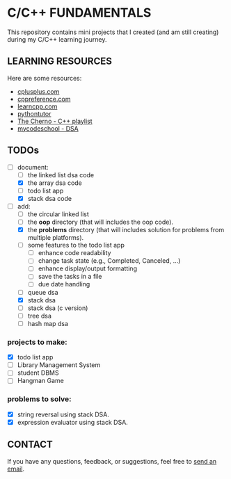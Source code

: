 # C/C++ FUNDAMENTALS

This repository contains mini projects that I created (and am still creating) during my C/C++ learning journey.


## LEARNING RESOURCES

Here are some resources:

* [cplusplus.com](cplusplus.com)
* [cppreference.com](cppreference.com)
* [learncpp.com](learncpp.com)
* [pythontutor](pythontutor.com)
* [The Cherno - C++ playlist](https://youtube.com/playlist?list=PLlrATfBNZ98dudnM48yfGUldqGD0S4FFb&si=YL8mr77_z-3m6it8)
* [mycodeschool - DSA](https://youtube.com/playlist?list=PL2_aWCzGMAwI3W_JlcBbtYTwiQSsOTa6P&si=n2CPQfl8n6QR7cgP)


## TODOs

- [ ] document:
	- [ ] the linked list dsa code
	- [x] the array dsa code
	- [ ] todo list app
	- [x] stack dsa code

- [ ] add:
	- [ ] the circular linked list
	- [ ] the **oop** directory (that will includes the oop code).
	- [x] the **problems** directory (that will includes solution for problems from multiple platforms).
	- [ ] some features to the todo list app
		- [ ] enhance code readability
		- [ ] change task state (e.g., Completed, Canceled, ...)
		- [ ] enhance display/output formatting
		- [ ] save the tasks in a file
		- [ ] due date handling
	- [ ] queue dsa
	- [x] stack dsa
	- [ ] stack dsa (c version)
	- [ ] tree dsa
	- [ ] hash map dsa

### projects to make:
- [x] todo list app
- [ ] Library Management System
- [ ] student DBMS
- [ ] Hangman Game

### problems to solve:
- [x] string reversal using stack DSA.
- [x] expression evaluator using stack DSA.

## CONTACT

If you have any questions, feedback, or suggestions, feel free to [send an email](mailto:karimelkhanoufi22@gmail.com).
